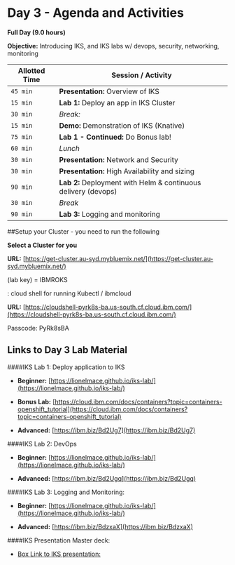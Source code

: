 # Day 3 - Agenda and Activities

**Full Day (9.0 hours)**

**Objective:** Introducing IKS, and IKS labs w/ devops, security, networking, monitoring



Allotted Time | Session / Activity 
-------|-------------------
`45 min` | **Presentation:** Overview of IKS
`15 min` | **Lab 1:** Deploy an app in IKS Cluster
`30 min` | *Break:* 
`15 min` | **Demo:** Demonstration of IKS (Knative) 
`75 min` | **Lab 1 - Continued:** Do Bonus lab!
`60 min` | *Lunch*
`30 min` | **Presentation:** Network and Security  
`30 min` | **Presentation:** High Availability and sizing 
`90 min` | **Lab 2:** Deployment with Helm & continuous delivery (devops)
`30 min` | *Break*
`90 min` | **Lab 3:** Logging and monitoring



##Setup your Cluster - you need to run the following

**Select a Cluster for you**

**URL:**   [https://get-cluster.au-syd.mybluemix.net/](https://get-cluster.au-syd.mybluemix.net/)

  (lab key) = IBMROKS

: cloud shell for running Kubectl / ibmcloud

**URL:**  [https://cloudshell-pyrk8s-ba.us-south.cf.cloud.ibm.com/](https://cloudshell-pyrk8s-ba.us-south.cf.cloud.ibm.com/)

Passcode: PyRk8sBA

 

## **Links to Day 3 Lab Material**

####IKS Lab 1: Deploy application to IKS
  - **Beginner:** [https://lionelmace.github.io/iks-lab/](https://lionelmace.github.io/iks-lab/)
  
  - **Bonus Lab:** [https://cloud.ibm.com/docs/containers?topic=containers-openshift_tutorial](https://cloud.ibm.com/docs/containers?topic=containers-openshift_tutorial)
  
  - **Advanced:**  [https://ibm.biz/Bd2Ug7](https://ibm.biz/Bd2Ug7)

####IKS Lab 2: DevOps
  - **Beginner:** [https://lionelmace.github.io/iks-lab/](https://lionelmace.github.io/iks-lab/)
  
  - **Advanced:** [https://ibm.biz/Bd2Ugq](https://ibm.biz/Bd2Ugq)

####IKS Lab 3: Logging and Monitoring:
  - **Beginner:** [https://lionelmace.github.io/iks-lab/](https://lionelmace.github.io/iks-lab/)
  
  - **Advanced:** [https://ibm.biz/BdzxaX](https://ibm.biz/BdzxaX)
  
####IKS Presentation Master deck:
  - [Box Link to IKS presentation:](https://ibm.ent.box.com/v/cloudiksenablement/)

